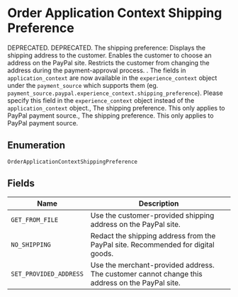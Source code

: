 
# Order Application Context Shipping Preference

DEPRECATED. DEPRECATED. The shipping preference: Displays the shipping address to the customer. Enables the customer to choose an address on the PayPal site. Restricts the customer from changing the address during the payment-approval process. .  The fields in `application_context` are now available in the `experience_context` object under the `payment_source` which supports them (eg. `payment_source.paypal.experience_context.shipping_preference`). Please specify this field in the `experience_context` object instead of the `application_context` object., The shipping preference. This only applies to PayPal payment source., The shipping preference. This only applies to PayPal payment source.

## Enumeration

`OrderApplicationContextShippingPreference`

## Fields

| Name | Description |
|  --- | --- |
| `GET_FROM_FILE` | Use the customer-provided shipping address on the PayPal site. |
| `NO_SHIPPING` | Redact the shipping address from the PayPal site. Recommended for digital goods. |
| `SET_PROVIDED_ADDRESS` | Use the merchant-provided address. The customer cannot change this address on the PayPal site. |

